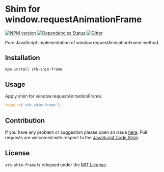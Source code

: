 Shim for window.requestAnimationFrame
=====================================

[![NPM version](https://img.shields.io/npm/v/stb-shim-frame.svg?style=flat-square)](https://www.npmjs.com/package/stb-shim-frame)
[![Dependencies Status](https://img.shields.io/david/stbsdk/shim-frame.svg?style=flat-square)](https://david-dm.org/stbsdk/shim-frame)
[![Gitter](https://img.shields.io/badge/gitter-join%20chat-blue.svg?style=flat-square)](https://gitter.im/DarkPark/stbsdk)


Pure JavaScript implementation of window.requestAnimationFrame method.


## Installation ##

```bash
npm install stb-shim-frame
```


## Usage ##

Apply shim for window.requestAnimationFrame:

```js
require('stb-shim-frame');
```


## Contribution ##

If you have any problem or suggestion please open an issue [here](https://github.com/stbsdk/shim-frame/issues).
Pull requests are welcomed with respect to the [JavaScript Code Style](https://github.com/DarkPark/jscs).


## License ##

`stb-shim-frame` is released under the [MIT License](license.md).
